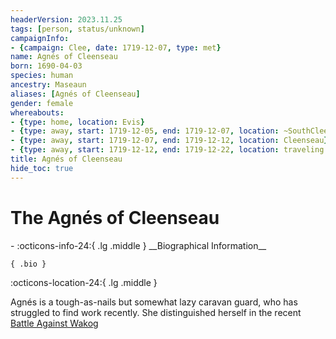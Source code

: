 ```yaml
---
headerVersion: 2023.11.25
tags: [person, status/unknown]
campaignInfo:
- {campaign: Clee, date: 1719-12-07, type: met}
name: Agnés of Cleenseau
born: 1690-04-03
species: human
ancestry: Maseaun
aliases: [Agnés of Cleenseau]
gender: female
whereabouts:
- {type: home, location: Evis}
- {type: away, start: 1719-12-05, end: 1719-12-07, location: ~SouthCleenseauScrublands~}
- {type: away, start: 1719-12-07, end: 1719-12-12, location: Cleenseau}
- {type: away, start: 1719-12-12, end: 1719-12-22, location: traveling home to Evis}
title: Agnés of Cleenseau
hide_toc: true
---
```

# The Agnés of Cleenseau
<div class="grid cards ext-narrow-margin ext-one-column" markdown>
- :octicons-info-24:{ .lg .middle } __Biographical Information__

    { .bio }

</div>



:octicons-location-24:{ .lg .middle }   


Agnés is a tough-as-nails but somewhat lazy caravan guard, who has struggled to find work recently. She distinguished herself in the recent [Battle Against Wakog](<../../events/1700s/1719/12/battle-against-wakog.md>)
